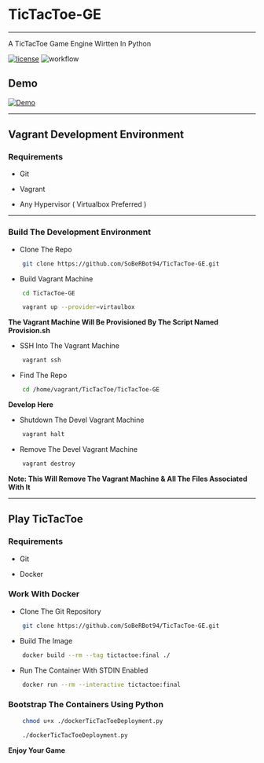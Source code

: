 # TicTacToe-GE
---
A TicTacToe Game Engine Wirtten In Python

[![license](https://img.shields.io/github/license/SoBeRBot94/SEPM-Project-TicTacToe-Game?style=for-the-badge)](https://github.com/SoBeRBot94/TicTacToe-GE/blob/master/LICENSE)
![workflow](https://img.shields.io/github/workflow/status/SoBeRBot94/SEPM-Project-TicTacToe-Game/Container%20Image%20Build%20Workflow?style=for-the-badge)
## Demo
[![Demo](https://asciinema.org/a/tL0corYizRRYRtMDI77pFFDVo.png)](https://asciinema.org/a/tL0corYizRRYRtMDI77pFFDVo)

---

## Vagrant Development Environment

### Requirements

* Git

* Vagrant

* Any Hypervisor ( Virtualbox Preferred )

---
### Build The Development Environment

* Clone The Repo

```bash
	git clone https://github.com/SoBeRBot94/TicTacToe-GE.git
```

* Build Vagrant Machine

```bash
	cd TicTacToe-GE

	vagrant up --provider=virtaulbox
```

**The Vagrant Machine Will Be Provisioned By The Script Named Provision.sh**

* SSH Into The Vagrant Machine

```bash
	vagrant ssh
```

* Find The Repo

```bash
	cd /home/vagrant/TicTacToe/TicTacToe-GE
```

**Develop Here**

* Shutdown The Devel Vagrant Machine

```bash
	vagrant halt
```

* Remove The Devel Vagrant Machine

```bash
	vagrant destroy
```

**Note: This Will Remove The Vagrant Machine & All The Files Associated With It**

---

## Play TicTacToe

### Requirements

* Git

* Docker

### Work With Docker

* Clone The Git Repository

```bash
	git clone https://github.com/SoBeRBot94/TicTacToe-GE.git
```

* Build The Image

```bash
	docker build --rm --tag tictactoe:final ./
```

* Run The Container With STDIN Enabled

```bash
	docker run --rm --interactive tictactoe:final
```

### Bootstrap The Containers Using Python

```bash
	chmod u+x ./dockerTicTacToeDeployment.py
```

```bash
	./dockerTicTacToeDeployment.py
```

**Enjoy Your Game**
